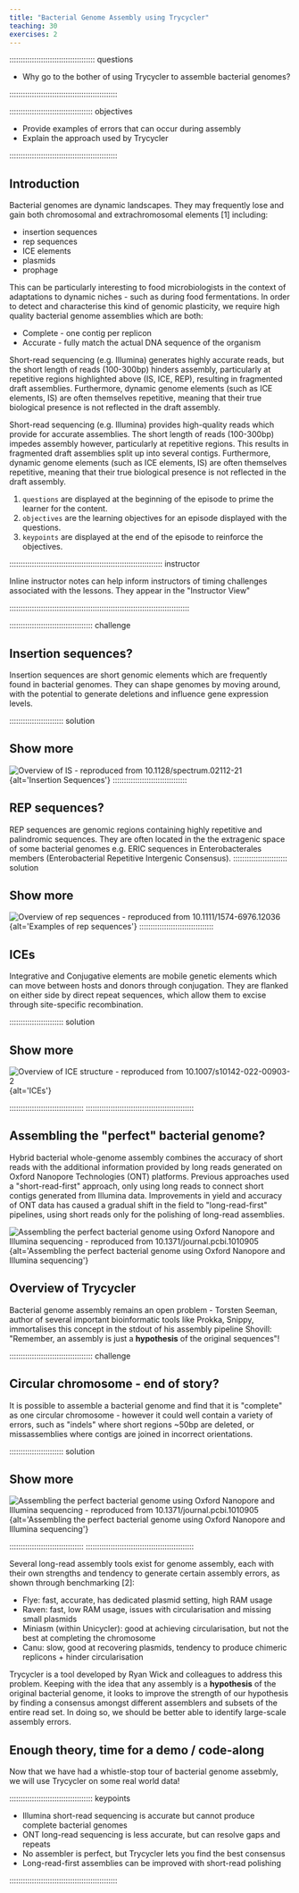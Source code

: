 ```yaml
---
title: "Bacterial Genome Assembly using Trycycler"
teaching: 30
exercises: 2
---
```


:::::::::::::::::::::::::::::::::::::: questions 

- Why go to the bother of using Trycycler to assemble bacterial genomes?

::::::::::::::::::::::::::::::::::::::::::::::::

::::::::::::::::::::::::::::::::::::: objectives

- Provide examples of errors that can occur during assembly
- Explain the approach used by Trycycler

::::::::::::::::::::::::::::::::::::::::::::::::

## Introduction

Bacterial genomes are dynamic landscapes. They may frequently lose and gain both chromosomal and extrachromosomal elements [1] including:

* insertion sequences
* rep sequences
* ICE elements
* plasmids
* prophage

This can be particularly interesting to food microbiologists in the context of adaptations to dynamic niches - such as during food fermentations. In order to detect and characterise this kind of genomic plasticity, we require high quality bacterial genome assemblies which are both:

* Complete - one contig per replicon
* Accurate - fully match the actual DNA sequence of the organism

Short-read sequencing (e.g. Illumina) generates highly accurate reads, but the short length of reads (100-300bp) hinders assembly, particularly at repetitive regions highlighted above (IS, ICE, REP), resulting in fragmented draft assemblies. Furthermore, dynamic genome elements (such as ICE elements, IS) are often themselves repetitive, meaning that their true biological presence is not reflected in the draft assembly.

Short-read sequencing (e.g. Illumina) provides high-quality reads which provide for accurate assemblies. The short length of reads (100-300bp) impedes assembly however, particularly at repetitive regions. This results in fragmented draft assemblies split up into several contigs. Furthermore, dynamic genome elements (such as ICE elements, IS) are often themselves repetitive, meaning that their true biological presence is not reflected in the draft assembly.

 1. `questions` are displayed at the beginning of the episode to prime the
    learner for the content.
 2. `objectives` are the learning objectives for an episode displayed with
    the questions.
 3. `keypoints` are displayed at the end of the episode to reinforce the
    objectives.

:::::::::::::::::::::::::::::::::::::::::::::::::::::::::::::::::::: instructor

Inline instructor notes can help inform instructors of timing challenges
associated with the lessons. They appear in the "Instructor View"

::::::::::::::::::::::::::::::::::::::::::::::::::::::::::::::::::::::::::::::::

::::::::::::::::::::::::::::::::::::: challenge 

## Insertion sequences?

Insertion sequences are short genomic elements which are frequently found in bacterial genomes. They can shape genomes by moving around, with the potential to generate deletions and influence gene expression levels.

:::::::::::::::::::::::: solution 

## Show more
 
![Overview of IS - reproduced from 10.1128/spectrum.02112-21](https://www.ncbi.nlm.nih.gov/pmc/articles/instance/9241782/bin/spectrum.02112-21-f007.jpg){alt='Insertion Sequences'}
:::::::::::::::::::::::::::::::::

## REP sequences?

REP sequences are genomic regions containing highly repetitive and palindromic sequences. They are often located in the the extragenic space of some bacterial genomes e.g. ERIC sequences in Enterobacterales members (Enterobacterial Repetitive Intergenic Consensus).
:::::::::::::::::::::::: solution 

## Show more

![Overview of rep sequences - reproduced from 10.1111/1574-6976.12036](https://d3i71xaburhd42.cloudfront.net/9d601ea51726a3257a80ba2f7cc9f98c4a569397/2-Figure1-1.png){alt='Examples of rep sequences'}
:::::::::::::::::::::::::::::::::

## ICEs

Integrative and Conjugative elements are mobile genetic elements which can move between hosts and donors through conjugation. They are flanked on either side by direct repeat sequences, which allow them to excise through site-specific recombination.

:::::::::::::::::::::::: solution 

## Show more
 
![Overview of ICE structure - reproduced from 10.1007/s10142-022-00903-2](https://media.springernature.com/lw685/springer-static/image/art%3A10.1007%2Fs10142-022-00903-2/MediaObjects/10142_2022_903_Fig2_HTML.png?as=webp){alt='ICEs'}

:::::::::::::::::::::::::::::::::
::::::::::::::::::::::::::::::::::::::::::::::::

## Assembling the "perfect" bacterial genome?

Hybrid bacterial whole-genome assembly combines the accuracy of short reads with the additional information provided by long reads generated on Oxford Nanopore Technologies (ONT) platforms. Previous approaches used a "short-read-first" approach, only using long reads to connect short contigs generated from Illumina data. Improvements in yield and accuracy of ONT data has caused a gradual shift in the field to "long-read-first" pipelines, using short reads only for the polishing of long-read assemblies.

![Assembling the perfect bacterial genome using Oxford Nanopore and Illumina sequencing - reproduced from 10.1371/journal.pcbi.1010905](https://journals.plos.org/ploscompbiol/article/figure/image?size=large&id=10.1371/journal.pcbi.1010905.g001){alt='Assembling the perfect bacterial genome using Oxford Nanopore and Illumina sequencing'}

## Overview of Trycycler

Bacterial genome assembly remains an open problem - Torsten Seeman, author of several important bioinformatic tools like Prokka, Snippy, immortalises this concept in the stdout of his assembly pipeline Shovill: "Remember, an assembly is just a **hypothesis** of the original sequences"! 

::::::::::::::::::::::::::::::::::::: challenge 

## Circular chromosome - end of story?

It is possible to assemble a bacterial genome and find that it is "complete" as one circular chromosome - however it could well contain a variety of errors, such as "indels" where short regions ~50bp are deleted, or missassemblies where contigs are joined in incorrect orientations.

:::::::::::::::::::::::: solution 

## Show more
 
![Assembling the perfect bacterial genome using Oxford Nanopore and Illumina sequencing - reproduced from 10.1371/journal.pcbi.1010905](https://journals.plos.org/ploscompbiol/article/figure/image?size=large&id=10.1371/journal.pcbi.1010905.g002){alt='Assembling the perfect bacterial genome using Oxford Nanopore and Illumina sequencing'}

:::::::::::::::::::::::::::::::::
::::::::::::::::::::::::::::::::::::::::::::::::

Several long-read assembly tools exist for genome assembly, each with their own strengths and tendency to generate certain assembly errors, as shown through benchmarking [2]:

* Flye: fast, accurate, has dedicated plasmid setting, high RAM usage
* Raven: fast, low RAM usage, issues with circularisation and missing small plasmids
* Miniasm (within Unicycler): good at achieving circularisation, but not the best at completing the chromosome
* Canu: slow, good at recovering plasmids, tendency to produce chimeric replicons + hinder circularisation

Trycycler is a tool developed by Ryan Wick and colleagues to address this problem. Keeping with the idea that any assembly is a **hypothesis** of the original bacterial genome, it looks to improve the strength of our hypothesis by finding a consensus amongst different assemblers and subsets of the entire read set. In doing so, we should be better able to identify large-scale assembly errors.

## Enough theory, time for a demo / code-along

Now that we have had a whistle-stop tour of bacterial genome assebmly, we will use Trycycler on some real world data!

::::::::::::::::::::::::::::::::::::: keypoints 

- Illumina short-read sequencing is accurate but cannot produce complete bacterial genomes
- ONT long-read sequencing is less accurate, but can resolve gaps and repeats 
- No assembler is perfect, but Trycycler lets you find the best consensus
- Long-read-first assemblies can be improved with short-read polishing

::::::::::::::::::::::::::::::::::::::::::::::::

[r-markdown]: https://rmarkdown.rstudio.com/
